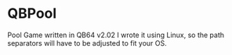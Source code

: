 # QBPool
Pool Game written in QB64 v2.02 
I wrote it using Linux, so the path separators will have to be adjusted to fit your OS.

